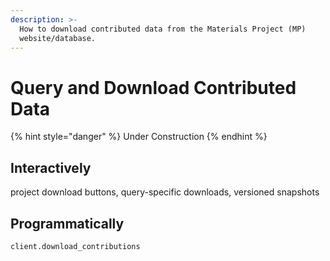 ```yaml
---
description: >-
  How to download contributed data from the Materials Project (MP)
  website/database.
---
```


# Query and Download Contributed Data

{% hint style="danger" %}
Under Construction
{% endhint %}

## Interactively

project download buttons, query-specific downloads, versioned snapshots

## Programmatically

`client.download_contributions`
